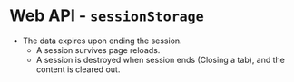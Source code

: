 # Web API - `sessionStorage`
* The data expires upon ending the session.
  * A session survives page reloads.
  * A session is destroyed when session ends (Closing a tab), and the content is cleared out.